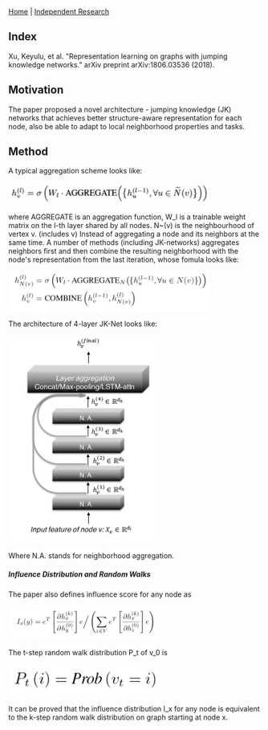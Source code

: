 [Home](https://clojia.github.io/) | [Independent Research](https://clojia.github.io/independent-research/) 

## Index
Xu, Keyulu, et al. "Representation learning on graphs with jumping knowledge networks." arXiv preprint arXiv:1806.03536 (2018).

## Motivation
The paper proposed a novel architecture - jumping knowledge (JK) networks that achieves better structure-aware representation for each node, also be able to adapt to local neighborhood properties and tasks.  

## Method
A typical aggregation scheme looks like:

<img src="images/jump-gcn.png" width="400"> 

where AGGREGATE is an aggregation function, W_l is a trainable weight matrix on the l-th layer shared by all nodes. N~(v) is the neighbourhood of vertex v. (includes v)
Instead of aggregating a node and its neighbors at the same time. A number of methods (including JK-networks) aggregates neighbors first and then combine the resulting neighborhood with the node's representation from the last iteration, whose fomula looks like:

<img src="images/jump-eq.png" width="400"> 

The architecture of 4-layer JK-Net looks like:

<img src="images/jump-nn.png" width="300"> 

Where N.A. stands for neighborhood aggregation.

##### Influence Distribution and Random Walks
The paper also defines influence score for any node as

<img src="images/jump-score.png" width="300"> 

The t-step random walk distribution P_t of v_0 is 

<img src="images/jump-walk.png" width="300"> 

It can be proved that the influence distribution I_x for any node is equivalent to the k-step random walk distribution on graph starting at node x.
